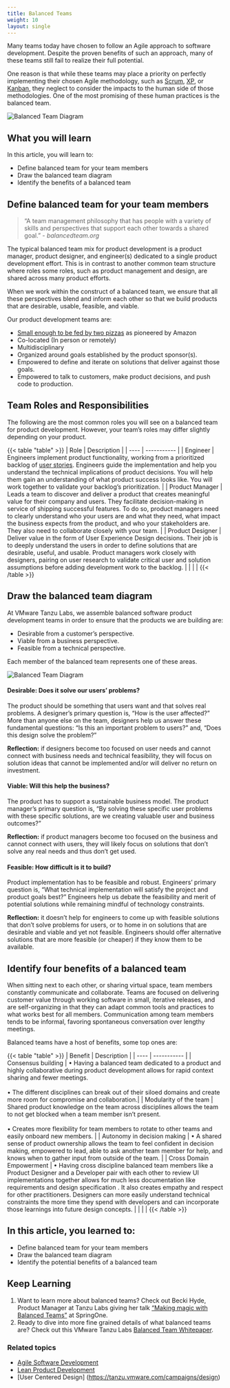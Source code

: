 ```yaml
---
title: Balanced Teams
weight: 10
layout: single
---
```


Many teams today have chosen to follow an Agile approach to software development. Despite the proven benefits of such an approach, many of these teams still fail to realize their full potential. 

One reason is that while these teams may place a priority on perfectly implementing their chosen Agile methodology, such as [Scrum](https://en.wikipedia.org/wiki/Scrum_(software_development)), [XP](https://en.wikipedia.org/wiki/Extreme_programming), or [Kanban](https://en.wikipedia.org/wiki/Kanban_(development)), they neglect to consider the impacts to the human side of those methodologies. One of the most promising of these human practices is the balanced team.

![Balanced Team Diagram](/images/outcomes/application-development/balanced-team.jpg)

## What you will learn
In this article, you will learn to:

- Define balanced team for your team members
- Draw the balanced team diagram
- Identify the benefits of a balanced team

## Define balanced team for your team members
> “A team management philosophy that has people with a variety of skills and perspectives that support each other towards a shared goal.” - *balancedteam.org*

The typical balanced team mix for product development is a product manager, product designer, and engineer(s) dedicated to a single product development effort. This is in contrast to another common team structure where roles some roles, such as product management and design, are shared across many product efforts.

When we work within the construct of a balanced team, we ensure that all these perspectives blend and inform each other so that we build products that are desirable, usable, feasible, and viable.

Our product development teams are:
- [Small enough to be fed by two pizzas](http://blog.idonethis.com/two-pizza-team/) as pioneered by Amazon
- Co-located (In person or remotely)
- Multidisciplinary
- Organized around goals established by the product sponsor(s).
- Empowered to define and iterate on solutions that deliver against those goals. 
- Empowered to talk to customers, make product decisions, and push code to production. 

## Team Roles and Responsibilities
The following are the most common roles you will see on a balanced team for product development. However, your team’s roles may differ slightly depending on your product.

{{< table "table" >}}
| Role | Description |
| ---- | ----------- |
| Engineer | Engineers implement product functionality, working from a prioritized backlog of [user stories](https://en.wikipedia.org/wiki/User_story). Engineers guide the implementation and help you understand the technical implications of product decisions. You will help them gain an understanding of what product success looks like. You will work together to validate your backlog’s prioritization. |
| Product Manager | Leads a team to discover and deliver a product that creates meaningful value for their company and users. They facilitate decision-making in service of shipping successful features. To do so, product managers need to clearly understand who your users are and what they need, what impact the business expects from the product, and who your stakeholders are. They also need to collaborate closely with your team. |
| Product Designer | Deliver value in the form of User Experience Design decisions. Their job is to deeply understand the users in order to define solutions that are desirable, useful, and usable. Product managers work closely with designers, pairing on user research to validate critical user and solution assumptions before adding development work to the backlog. |
|  |  |
{{< /table >}}

## Draw the balanced team diagram
At VMware Tanzu Labs, we assemble balanced software product development teams in order to ensure that the products we are building are:

- Desirable from a customer’s perspective.
- Viable from a business perspective.
- Feasible from a technical perspective. 

Each member of the balanced team represents one of these areas. 

![Balanced Team Diagram](/images/outcomes/application-development/balanced-team-diagram.png)

#### Desirable: Does it solve our users’ problems?

The product should be something that users want and that solves real problems. A designer’s primary question is, “How is the user affected?” More than anyone else on the team, designers help us answer these fundamental questions: “Is this an important problem to users?” and, “Does this design solve the problem?”

**Reflection:** if designers become too focused on user needs and cannot connect with business needs and technical feasibility, they will focus on solution ideas that cannot be implemented and/or will deliver no return on investment.

#### Viable: Will this help the business?
The product has to support a sustainable business model. The product manager’s primary question is, “By solving these specific user problems with these specific solutions, are we creating valuable user and business outcomes?” 

**Reflection:** if product managers become too focused on the business and cannot connect with users, they will likely focus on solutions that don’t solve any real needs and thus don’t get used.

#### Feasible: How difficult is it to build?
Product implementation has to be feasible and robust. Engineers’ primary question is, “What technical implementation will satisfy the project and product goals best?” Engineers help us debate the feasibility and merit of potential solutions while remaining mindful of technology constraints.

**Reflection:** it doesn’t help for engineers to come up with feasible solutions that don’t solve problems for users, or to home in on solutions that are desirable and viable and yet not feasible. Engineers should offer alternative solutions that are more feasible (or cheaper) if they know them to be available.

## Identify four benefits of a balanced team
When sitting next to each other, or sharing virtual space, team members constantly communicate and collaborate. Teams are focused on delivering customer value through working software in small, iterative releases, and are self-organizing in that they can adapt common tools and practices to what works best for all members. Communication among team members tends to be informal, favoring spontaneous conversation over lengthy meetings. 

Balanced teams have a host of benefits, some top ones are:

{{< table "table" >}}
| Benefit | Description | 
| ---- | ----------- |
| Consensus building | • Having a balanced team dedicated to a product and highly collaborative during product development allows for rapid context sharing and fewer meetings.<br><br>• The different disciplines can break out of their siloed domains and create more room for compromise and collaboration.|
| Modularity of the team | Shared product knowledge on the team across disciplines allows the team to not get blocked when a team member isn’t present.<br><br> • Creates more flexibility for team members to rotate to other teams and easily onboard new members. |
| Autonomy in decision making | • A shared sense of product ownership allows the team to feel confident in decision making, empowered to lead, able to ask another team member for help, and knows when to gather input from outside of the team. |
| Cross Domain Empowerment | • Having cross discipline balanced team members like a Product Designer and a Developer pair with each other to review UI implementations together allows for much less documentation like requirements and design specification . It also creates empathy and respect for other practitioners. Designers can more easily understand technical constraints the more time they spend with developers and can incorporate those learnings into future design concepts. |
|  |  |
{{< /table >}}

## In this article, you learned to:
- Define balanced team for your team members
- Draw the balanced team diagram 
- Identify the potential benefits of a balanced team

## Keep Learning
1. Want to learn more about balanced teams? Check out Becki Hyde, Product Manager at Tanzu Labs giving her talk [“Making magic with Balanced Teams”](https://tanzu.vmware.com/content/videos/becki-hyde-making-magic-with-balanced-teams) at SpringOne. 
1. Ready to dive into more fine grained details of what balanced teams are? Check out this VMware Tanzu Labs [Balanced Team Whitepaper](https://tanzu.vmware.com/content/white-papers/how-to-build-better-software-with-balanced-teams).

### Related topics
- [Agile Software Development](https://tanzu.vmware.com/agile)
- [Lean Product Development](https://tanzu.vmware.com/content/videos/lean-product-development-by-michael-fisher)
- [User Centered Design] (https://tanzu.vmware.com/campaigns/design)
